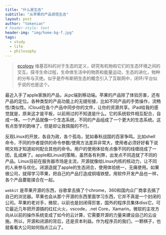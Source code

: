 ```yaml
---
title: "什么是生态"
subtitle: "从苹果的产品感悟生态"
layout: post
author: "tokenian"
# header-style: text
header-img: "img/home-bg-f.jpg"
tags:
  - study
  - life
  - philosophy
---
```


> [ecology](https://en.wikipedia.org/wiki/Ecology) 维基百科的对于生态的定义，研究有机物和它们的生态环境之间的交互。探寻生命过程，生命体生活中的物质和能量运动，生态的进化，物种的分布与灭绝。似乎是乔布斯把生态的概念引入了互联网中，闭环/平台似乎说的也是这个。

最近入手了apple家族的产品，从pc端到移动端。苹果的产品除了体验厉害，还有产品的定位。各种类型的产品功能上的无缝衔接，比如不同产品的手势操作，流畅性/类似性。iCloud在各个产品中同步你的文件，让你的资源共享。iPad给我的感觉就是，原来这才是平板，以前用过的不知道是什么。它的系统软件相互配合，自成一体。一个产品就像一个生态系统，不同的产品组成了一个更大的生态系统。这有点哲学的韵味了，但是却让我佩服的不行。

反观Linux的开放，各自为政，各个孤岛，犹如春秋战国的百家争鸣。比如shell 命令，不同的作者提供的命令参数/使用方法差异非常大，使用者必须好好看下说明文档才知道如何配合其他的命令。用户的使用体验有点像不同的线缠绕成了一团，乱成麻了。apple和Linux的策略，虽然各有利弊，出发点不同造就了不同的产品。Linux目前在服务器市场是主流，开源就像给Linux内核的核动力，让不同的人来参与优化。闭源造就了apple的生态闭合，使用体验统一，无痛使用。如果做公司，就得学习苹果，把自己的产品打造成铜墙铁壁。用软件开发产品也一样，各个产品要能揉合在一起。

`webkit` 是苹果开源的东西，谷歌拿去搞了个chrome，360和国内众厂商拿去搞了自己的浏览器。苹果也会从那个开源的东西里面学习东西，它并不真是一个封闭的公司。苹果的老对手，微软，以前也是封闭得厉害，国外的程序员集体diss它。可它最近几年把开源搞的红红火火，vscode，.net Core，Xamarin。微软的主攻方向从以前的操作系统变成了如今的云计算，它需要开源的力量来建设自己的云设施。所以，开源和闭源的背后，还是资本利益。作为程序员的我们，一颗棋子，也就看看大公司如何指点江山了。